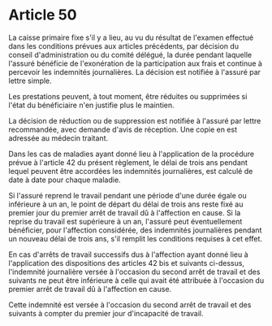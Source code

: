 # Article 50

La caisse primaire fixe s'il y a lieu, au vu du résultat de l'examen effectué dans les conditions prévues aux articles précédents, par décision du conseil d'administration ou du comité délégué, la durée pendant laquelle l'assuré bénéficie de l'exonération de la participation aux frais et continue à percevoir les indemnités journalières. La décision est notifiée à l'assuré par lettre simple.

Les prestations peuvent, à tout moment, être réduites ou supprimées si l'état du bénéficiaire n'en justifie plus le maintien.

La décision de réduction ou de suppression est notifiée à l'assuré par lettre recommandée, avec demande d'avis de réception. Une copie en est adressée au médecin traitant.

Dans les cas de maladies ayant donné lieu à l'application de la procédure prévue à l'article 42 du présent règlement, le délai de trois ans pendant lequel peuvent être accordées les indemnités journalières, est calculé de date à date pour chaque maladie.

Si l'assuré reprend le travail pendant une période d'une durée égale ou inférieure à un an, le point de départ du délai de trois ans reste fixé au premier jour du premier arrêt de travail dû à l'affection en cause. Si la reprise du travail est supérieure à un an, l'assuré peut éventuellement bénéficier, pour l'affection considérée, des indemnités journalières pendant un nouveau délai de trois ans, s'il remplit les conditions requises à cet effet.

En cas d'arrêts de travail successifs dus à l'affection ayant donné lieu à l'application des dispositions des articles 42 bis et suivants ci-dessus, l'indemnité journalière versée à l'occasion du second arrêt de travail et des suivants ne peut être inférieure à celle qui avait été attribuée à l'occasion du premier arrêt de travail dû à l'affection en cause.

Cette indemnité est versée à l'occasion du second arrêt de travail et des suivants à compter du premier jour d'incapacité de travail.
